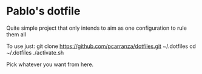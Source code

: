 
# Pablo's dotfile

Quite simple project that only intends to aim as one configuration to rule them all

To use just:
    git clone https://github.com/pcarranza/dotfiles.git ~/.dotfiles
    cd ~/.dotfiles
    ./activate.sh

Pick whatever you want from here.
